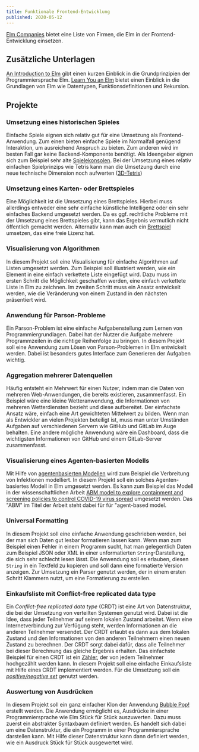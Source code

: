 ```yaml
---
title: Funktionale Frontend-Entwicklung
published: 2020-05-12
---
```


[Elm Companies](https://github.com/lpil/elm-companies) bietet eine Liste von Firmen, die Elm in der Frontend-Entwicklung einsetzen.

## Zusätzliche Unterlagen

[An Introduction to Elm](https://guide.elm-lang.org) gibt einen kurzen Einblick in die Grundprinzipien der Programmiersprache Elm.
[Learn You an Elm](http://learnyouanelm.github.io) bietet einen Einblick in die Grundlagen von Elm wie Datentypen, Funktionsdefinitionen und Rekursion.

## Projekte

### Umsetzung eines historischen Spieles

Einfache Spiele eignen sich relativ gut für eine Umsetzung als Frontend-Anwendung.
Zum einen bieten einfache Spiele im Normalfall genügend Interaktion, um ausreichend Anspruch zu bieten.
Zum anderen wird im besten Fall gar keine Backend-Komponente benötigt.
Als Ideengeber eignen sich zum Beispiel sehr alte [Spielekonsolen](https://www.dailydot.com/parsec/atari-2600-games/).
Bei der Umsetzung eines relativ einfachen Spielprinzips wie Tetris kann man die Umsetzung durch eine neue technische Dimension noch aufwerten ([3D-Tetris](https://tobiaswen.github.io/3DelmTRIS/))

### Umsetzung eines Karten- oder Brettspieles

Eine Möglichkeit ist die Umsetzung eines Brettspieles.
Hierbei muss allerdings entweder eine sehr einfache künstliche Intelligenz oder ein sehr einfaches Backend umgesetzt werden.
Da es ggf. rechtliche Probleme mit der Umsetzung eines Brettspieles gibt, kann das Ergebnis vermutlich nicht öffentlich gemacht werden.
Alternativ kann man auch ein [Brettspiel](https://boardgamegeek.com/geeklist/33151/creative-commonsopen-source-games) umsetzen, das eine freie Lizenz hat.

### Visualisierung von Algorithmen

In diesem Projekt soll eine Visualisierung für einfache Algorithmen auf Listen umgesetzt werden.
Zum Beispiel soll illustriert werden, wie ein Element in eine einfach verkettete Liste eingefügt wird.
Dazu muss im ersten Schritt die Möglichkeit geschaffen werden, eine einfach verkettete Liste in Elm zu zeichnen.
Im zweiten Schritt muss ein Ansatz entwickelt werden, wie die Veränderung von einem Zustand in den nächsten präsentiert wird.

### Anwendung für Parson-Probleme

Ein Parson-Problem ist eine einfache Aufgabenstellung zum Lernen von Programmiergrundlagen.
Dabei hat der Nutzer die Aufgabe mehrere Programmzeilen in die richtige Reihenfolge zu bringen.
In diesem Projekt soll eine Anwendung zum Lösen von Parson-Problemen in Elm entwickelt werden.
Dabei ist besonders gutes Interface zum Generieren der Aufgaben wichtig.

### Aggregation mehrerer Datenquellen

Häufig entsteht ein Mehrwert für einen Nutzer, indem man die Daten von mehreren Web-Anwendungen, die bereits existieren, zusammenfasst.
Ein Beispiel wäre eine kleine Wetteranwendung, die Informationen von mehreren Wetterdiensten bezieht und diese aufbereitet.
Der einfachste Ansatz wäre, einfach eine Art gewichteten Mittelwert zu bilden.
Wenn man als Entwickler an vielen Projekten beteiligt ist, muss man unter Umständen Aufgaben auf verschiedenen Servern wie GitHub und GitLab im Auge behalten.
Eine andere mögliche Anwendung wäre ein Dashboard, dass die wichtigsten Informationen von GitHub und einem GitLab-Server zusammenfasst.

### Visualisierung eines Agenten-basierten Modells

Mit Hilfe von [agentenbasierten Modellen](https://en.wikipedia.org/wiki/Agent-based_model) wird zum Beispiel die Verbreitung von Infektionen modelliert.
In diesem Projekt soll ein solches Agenten-basiertes Modell in Elm umgesetzt werden.
Es kann zum Beispiel das Modell in der wissenschaftlichen Arbeit [ABM model to explore containment and screening policies to control COVID-19 virus spread](https://www.researchgate.net/publication/340183482_ABM_model_to_explore_containment_and_screening_policies_to_control_COVID-19_virus_spread) umgesetzt werden.
Das "ABM" im Titel der Arbeit steht dabei für für "agent-based model.

<!-- [the standing ovation problem](https://www2.econ.iastate.edu/tesfatsi/StandingOvation.MillerPage.pdf) -->

### Universal Formatting

In diesem Projekt soll eine einfache Anwendung geschrieben werden, bei der man sich Daten gut lesbar formatieren lassen kann.
Wenn man zum Beispiel einen Fehler in einem Programm sucht, hat man gelegentlich Daten zum Beispiel JSON oder XML in einer unformatierten `String`-Darstellung, die sich sehr schlecht lesen lässt.
Die Anwendung soll es erlauben, diesen `String` in ein Textfeld zu kopieren und soll dann eine formatierte Version anzeigen.
Zur Umsetzung ein Parser genutzt werden, der in einem ersten Schritt Klammern nutzt, um eine Formatierung zu erstellen.

### Einkaufsliste mit Conflict-free replicated data type

Ein _Conflict-free replicated data type_ (CRDT) ist eine Art von Datenstruktur, die bei der Umsetzung von verteilten Systemen genutzt wird.
Dabei ist die Idee, dass jeder Teilnehmer auf seinem lokalen Zustand arbeitet.
Wenn eine Internetverbindung zur Verfügung steht, werden Informationen an die anderen Teilnehmer versendet.
Der CRDT erlaubt es dann aus dem lokalen Zustand und den Informationen von den anderen Teilnehmern einen neuen Zustand zu berechnen.
Der CRDT sorgt dabei dafür, dass alle Teilnehmer bei dieser Berechnung das gleiche Ergebnis erhalten.
Das einfachste Beispiel für einen CRDT ist ein [Zähler](https://github.com/pfrazee/crdt_notes/blob/master/README.md#state-based-increment-only-counter-g-counter), der von jedem Teilnehmer hochgezählt werden kann.
In diesem Projekt soll eine einfache Einkaufsliste mit Hilfe eines CRDT implementiert werden.
Für die Umsetzung soll ein [_positive/negative set_](https://github.com/pfrazee/crdt_notes/blob/master/README.md) genutzt werden.

### Auswertung von Ausdrücken

In diesem Projekt soll ein ganz einfacher Klon der Anwendung [Bubble Pop!](https://chrisuehlinger.com/LambdaBubblePop/) erstellt werden.
Die Anwendung ermöglicht es, Ausdrücke in einer Programmiersprache wie Elm Stück für Stück auszuwerten.
Dazu muss zuerst ein abstrakter Syntaxbaum definiert werden.
Es handelt sich dabei um eine Datenstruktur, die ein Programm in einer Programmiersprache darstellen kann.
Mit Hilfe dieser Datenstruktur kann dann definiert werden, wie ein Ausdruck Stück für Stück ausgewertet wird.
